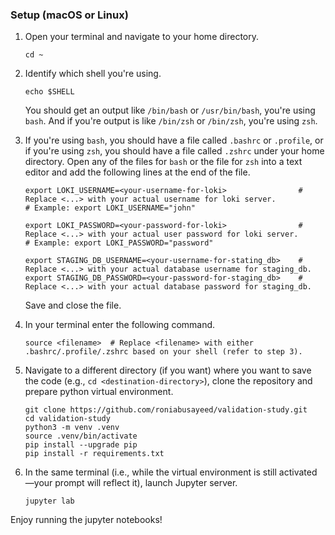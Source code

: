### Setup (macOS or Linux)

1. Open your terminal and navigate to your home directory.
    ```shell
    cd ~
    ```
2. Identify which shell you're using.
    ```shell
   echo $SHELL
    ```
   You should get an output like `/bin/bash` or `/usr/bin/bash`, you're using `bash`. And if you're output
   is like `/bin/zsh` or `/bin/zsh`, you're using `zsh`.

3. If you're using `bash`, you should have a file called `.bashrc` or `.profile`, or if you're using `zsh`,
you should have a file called `.zshrc` under your home directory. Open any of the files for `bash` or the
file for `zsh` into a text editor and add the following lines at the end of the file.
    ```shell
   export LOKI_USERNAME=<your-username-for-loki>                # Replace <...> with your actual username for loki server.
   # Example: export LOKI_USERNAME="john"
   
   export LOKI_PASSWORD=<your-password-for-loki>                # Replace <...> with your actual user password for loki server.
   # Example: export LOKI_PASSWORD="password"
   
   export STAGING_DB_USERNAME=<your-username-for-stating_db>    # Replace <...> with your actual database username for staging_db.
   export STAGING_DB_PASSWORD=<your-password-for-staging_db>    # Replace <...> with your actual database password for staging_db.
    ```
    Save and close the file.
4. In your terminal enter the following command.
    ```shell
   source <filename>  # Replace <filename> with either .bashrc/.profile/.zshrc based on your shell (refer to step 3).
   ```
5. Navigate to a different directory (if you want) where you want to save the code (e.g., `cd <destination-directory>`),
clone the repository and prepare python virtual environment.
    ```shell
   git clone https://github.com/roniabusayeed/validation-study.git
   cd validation-study
   python3 -m venv .venv
   source .venv/bin/activate
   pip install --upgrade pip
   pip install -r requirements.txt
    ```
6. In the same terminal (i.e., while the virtual environment is still activated—your prompt will reflect it), launch
Jupyter server.
    ```shell
   jupyter lab
    ```
   
Enjoy running the jupyter notebooks!